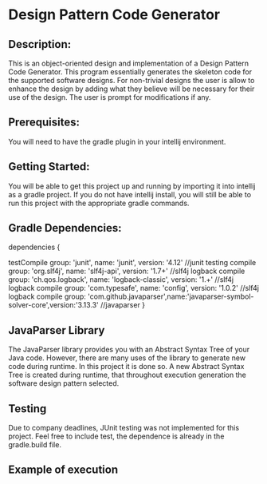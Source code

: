 # Design Pattern Code Generator

## Description:
This is an object-oriented design and implementation of a Design Pattern Code Generator. 
This program essentially generates the skeleton code for the supported software designs. 
For non-trivial designs the user is allow to enhance the design by adding what they believe 
will be necessary for their use of the design. The user is prompt for modifications if any.


## Prerequisites:
You will need to have the gradle plugin in your intellij environment.


## Getting Started:
You will be able to get this project up and running by importing it into intellij as a gradle project. If you do not have intellij install, you will still be able to run this project with the appropriate gradle commands.


## Gradle Dependencies:
dependencies {

testCompile group: 'junit', name: 'junit', version: '4.12'                                   //junit testing
compile group: 'org.slf4j', name: 'slf4j-api', version: '1.7+'                               //slf4j logback
compile group: 'ch.qos.logback', name: 'logback-classic', version: '1.+'                     //slf4j logback
compile group: 'com.typesafe', name: 'config', version: '1.0.2'                              //slf4j logback
compile group: 'com.github.javaparser',name:'javaparser-symbol-solver-core',version:'3.13.3' //javaparser
}


## JavaParser Library
The JavaParser library provides you with an Abstract Syntax Tree of your Java code. However, there are many uses of the library to generate new code during runtime. In this project it is done so. A new Abstract Syntax Tree is created during runtime, that throughout execution generation the software design pattern selected.



## Testing
Due to company deadlines, JUnit testing was not implemented for this project. Feel free to include test, the dependence is already in the gradle.build file.


## Example of execution
